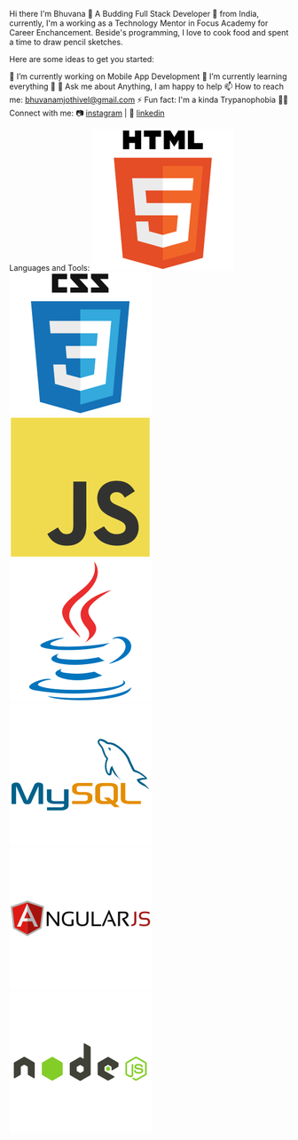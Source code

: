 Hi there I'm Bhuvana 👋
A Budding Full Stack Developer 🚀 from India, currently, I'm a working as a Technology Mentor in Focus Academy for Career Enchancement. Beside's programming, I love to cook food and spent a time to draw pencil sketches.

Here are some ideas to get you started:

🔭 I’m currently working on Mobile App Development
🌱 I’m currently learning everything 🤣
💬 Ask me about Anything, I am happy to help
📫 How to reach me: bhuvanamjothivel@gmail.com
⚡ Fun fact: I'm a kinda Trypanophobia 🤣🤪
Connect with me:
📷 [instagram](https://www.instagram.com/bhuvana_jothivel/) | 👔 [linkedin](https://www.linkedin.com/in/bhuvana-jothivel/)

Languages and Tools:
![image](https://raw.githubusercontent.com/devicons/devicon/master/icons/html5/html5-original-wordmark.svg)
![image](https://raw.githubusercontent.com/devicons/devicon/master/icons/css3/css3-original-wordmark.svg)
![image](https://raw.githubusercontent.com/devicons/devicon/master/icons/javascript/javascript-original.svg)
![image](https://raw.githubusercontent.com/devicons/devicon/master/icons/java/java-original.svg)
![image](https://raw.githubusercontent.com/devicons/devicon/master/icons/mysql/mysql-original-wordmark.svg)
![image](https://raw.githubusercontent.com/devicons/devicon/master/icons/angularjs/angularjs-original-wordmark.svg)
![image](https://raw.githubusercontent.com/devicons/devicon/master/icons/nodejs/nodejs-original-wordmark.svg)
